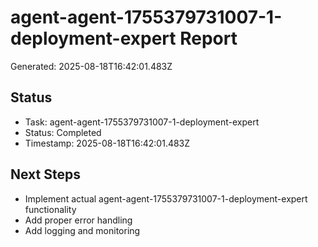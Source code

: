 # agent-agent-1755379731007-1-deployment-expert Report

Generated: 2025-08-18T16:42:01.483Z

## Status
- Task: agent-agent-1755379731007-1-deployment-expert
- Status: Completed
- Timestamp: 2025-08-18T16:42:01.483Z

## Next Steps
- Implement actual agent-agent-1755379731007-1-deployment-expert functionality
- Add proper error handling
- Add logging and monitoring
